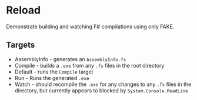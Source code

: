 # Reload

Demonstrate building and watching F# compilations using only FAKE.

## Targets

* AssemblyInfo - generates an `AssemblyInfo.fs`
* Compile - builds a `.exe` from any `.fs` files in the root directory
* Default - runs the `Compile` target
* Run - Runs the generated `.exe`
* Watch - should recompile the `.exe` for any changes to any `.fs` files in the directory, but currently appears to blocked by `System.Console.ReadLine`
